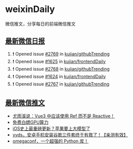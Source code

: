 # weixinDaily
微信推文，分享每日的前端微信推文

## [最新微信日报](https://github.com/kujian/weixinDaily/issues)

<!--START_SECTION:activity-->
1. ❗ Opened issue [#2769](https://github.com/kujian/githubTrending/issues/2769) in [kujian/githubTrending](https://github.com/kujian/githubTrending)
2. ❗ Opened issue [#1625](https://github.com/kujian/frontendDaily/issues/1625) in [kujian/frontendDaily](https://github.com/kujian/frontendDaily)
3. ❗ Opened issue [#2768](https://github.com/kujian/githubTrending/issues/2768) in [kujian/githubTrending](https://github.com/kujian/githubTrending)
4. ❗ Opened issue [#1624](https://github.com/kujian/frontendDaily/issues/1624) in [kujian/frontendDaily](https://github.com/kujian/frontendDaily)
5. ❗ Opened issue [#2767](https://github.com/kujian/githubTrending/issues/2767) in [kujian/githubTrending](https://github.com/kujian/githubTrending)
<!--END_SECTION:activity-->


## [最新微信推文](https://weixin.qdkfweb.cn/)

<!-- BLOG-POST-LIST:START -->
- [尤雨溪说：Vue3 中应该使用 Ref 而不是 Reactive！](https://weixin.qdkfweb.cn/40229.html)
- [免费白嫖GPU算力](https://weixin.qdkfweb.cn/40220.html)
- [iOS史上最重磅更新？苹果要上大模型了](https://weixin.qdkfweb.cn/40219.html)
- [yyds，安卓手机安装谷歌三件套终于有救了！【亲测有效】](https://weixin.qdkfweb.cn/40214.html)
- [omegaconf，一个超强的 Python 库！](https://weixin.qdkfweb.cn/40222.html)
<!-- BLOG-POST-LIST:END -->